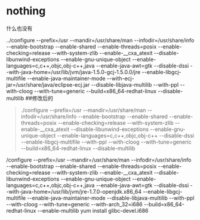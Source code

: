 # nothing
什么也没有

../configure --prefix=/usr --mandir=/usr/share/man --infodir=/usr/share/info  --enable-bootstrap --enable-shared --enable-threads=posix --enable-checking=release --with-system-zlib --enable-__cxa_atexit --disable-libunwind-exceptions --enable-gnu-unique-object --enable-languages=c,c++,objc,obj-c++,java --enable-java-awt=gtk --disable-dssi --with-java-home=/usr/lib/jvm/java-1.5.0-gcj-1.5.0.0/jre --enable-libgcj-multifile --enable-java-maintainer-mode --with-ecj-jar=/usr/share/java/eclipse-ecj.jar --disable-libjava-multilib --with-ppl --with-cloog --with-tune=generic  --build=x86_64-redhat-linux --disable-multilib
##修改后的
>./configure --prefix=/usr --mandir=/usr/share/man --infodir=/usr/share/info  --enable-bootstrap --enable-shared --enable-threads=posix --enable-checking=release --with-system-zlib --enable-__cxa_atexit --disable-libunwind-exceptions --enable-gnu-unique-object --enable-languages=c,c++,objc,obj-c++  --disable-dssi  --enable-libgcj-multifile  --with-ppl --with-cloog --with-tune=generic  --build=x86_64-redhat-linux --disable-multilib




/configure --prefix=/usr --mandir=/usr/share/man --infodir=/usr/share/info  --enable-bootstrap --enable-shared --enable-threads=posix --enable-checking=release --with-system-zlib --enable-__cxa_atexit --disable-libunwind-exceptions --enable-gnu-unique-object --enable-languages=c,c++,objc,obj-c++,java --enable-java-awt=gtk --disable-dssi --with-java-home=/usr/lib/jvm/jre-1.7.0-openjdk.x86_64  --enable-libgcj-multifile --enable-java-maintainer-mode  --disable-libjava-multilib --with-ppl --with-cloog --with-tune=generic --with-arch_32=i686 --build=x86_64-redhat-linux --enable-multilib
 yum install glibc-devel.i686
  
